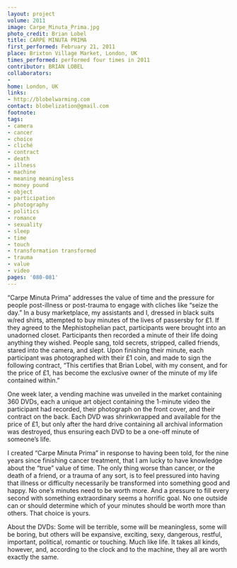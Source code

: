 ```yaml
---
layout: project
volume: 2011
image: Carpe_Minuta_Prima.jpg
photo_credit: Brian Lobel
title: CARPE MINUTA PRIMA
first_performed: February 21, 2011
place: Brixton Village Market, London, UK
times_performed: performed four times in 2011
contributor: BRIAN LOBEL
collaborators:
- 
home: London, UK
links:
- http://blobelwarming.com
contact: blobelization@gmail.com
footnote: 
tags:
- camera
- cancer
- choice
- cliché
- contract
- death
- illness
- machine
- meaning meaningless
- money pound
- object
- participation
- photography
- politics
- romance
- sexuality
- sleep
- time
- touch
- transformation transformed
- trauma
- value
- video
pages: '080-081'
---
```


“Carpe Minuta Prima” addresses the value of time and the pressure for people post-illness or post-trauma to engage with cliches like “seize the day.” In a busy marketplace, my assistants and I, dressed in black suits w/red shirts, attempted to buy minutes of the lives of passersby for £1. If they agreed to the Mephistophelian pact, participants were brought into an unadorned closet. Participants then recorded a minute of their life doing anything they wished. People sang, told secrets, stripped, called friends, stared into the camera, and slept. Upon finishing their minute, each participant was photographed with their £1 coin, and made to sign the following contract, “This certifies that Brian Lobel, with my consent, and for the price of £1, has become the exclusive owner of the minute of my life contained within.” 

One week later, a vending machine was unveiled in the market containing 360 DVDs, each a unique art object containing the 1-minute video the participant had recorded, their photograph on the front cover, and their contract on the back. Each DVD was shrinkwrapped and available for the price of £1, but only after the hard drive containing all archival information was destroyed, thus ensuring each DVD to be a one-off minute of someone’s life. 

I created “Carpe Minuta Prima” in response to having been told, for the nine years since finishing cancer treatment, that I am lucky to have knowledge about the “true” value of time. The only thing worse than cancer, or the death of a friend, or a trauma of any sort, is to feel pressured into having that illness or difficulty necessarily be transformed into something good and happy. No one’s minutes need to be worth more. And a pressure to fill every second with something extraordinary seems a horrific goal. No one outside can or should determine which of your minutes should be worth more than others. That choice is yours. 

About the DVDs: Some will be terrible, some will be meaningless, some will be boring, but others will be expansive, exciting, sexy, dangerous, restful, important, political, romantic or touching. Much like life. It takes all kinds, however, and, according to the clock and to the machine, they all are worth exactly the same.
